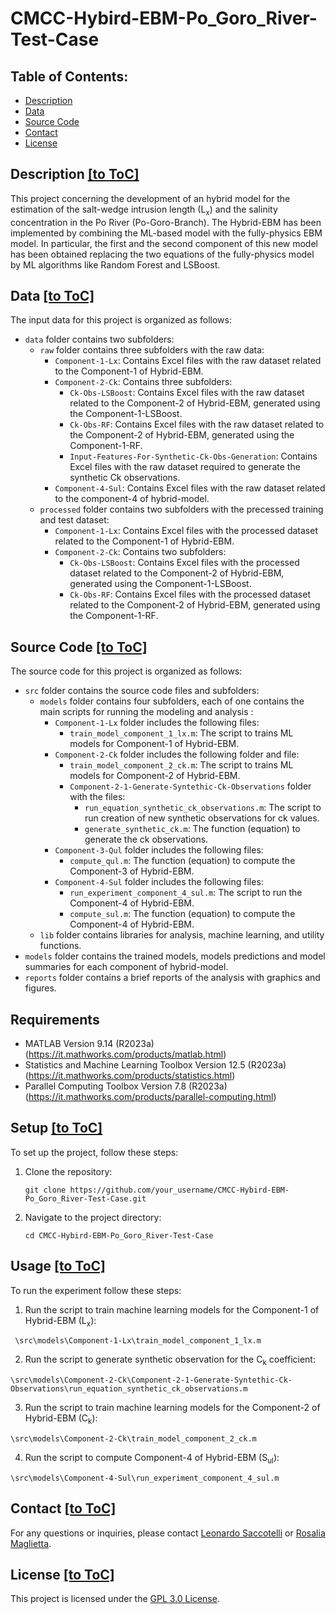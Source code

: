 ﻿# CMCC-Hybird-EBM-Po_Goro_River-Test-Case
 
## Table of Contents:
- [Description](#description)
- [Data](#data)
- [Source Code](#source-code)
- [Contact](#contact)
- [License](#license)

## Description [[to ToC]](#description)

This project concerning the development of an hybrid model for the estimation of the salt-wedge intrusion length (L<sub>x</sub>) and the salinity concentration in the Po River (Po-Goro-Branch). 
The Hybrid-EBM has been implemented by combining the ML-based model with the fully-physics EBM model. In particular, the first and the second component of this new model has been obtained replacing the two equations of the fully-physics model by ML algorithms like Random Forest and LSBoost.

## Data [[to ToC]](#data)
The input data for this project is organized as follows:

- `data` folder contains two subfolders:
  - `raw` folder contains three subfolders with the raw data:
	- `Component-1-Lx`: Contains Excel files with the raw dataset related to the Component-1 of Hybrid-EBM.
	- `Component-2-Ck`: Contains three subfolders:
		- `Ck-Obs-LSBoost`: Contains Excel files with the raw dataset related to the Component-2 of Hybrid-EBM, generated using the Component-1-LSBoost.
		- `Ck-Obs-RF`: Contains Excel files with the raw dataset related to the Component-2 of Hybrid-EBM, generated using the Component-1-RF.
		- `Input-Features-For-Synthetic-Ck-Obs-Generation`: Contains Excel files with the raw dataset required to generate the synthetic Ck observations.
	- `Component-4-Sul`: Contains Excel files with the raw dataset related to the component-4 of hybrid-model.
  - `processed` folder contains two subfolders with the precessed training and test dataset:
	- `Component-1-Lx`: Contains Excel files with the processed dataset related to the Component-1 of Hybrid-EBM.
	- `Component-2-Ck`: Contains two subfolders:
		- `Ck-Obs-LSBoost`: Contains Excel files with the processed dataset related to the Component-2 of Hybrid-EBM, generated using the Component-1-LSBoost.
		- `Ck-Obs-RF`: Contains Excel files with the processed dataset related to the Component-2 of Hybrid-EBM, generated using the Component-1-RF.
  

## Source Code [[to ToC]](#table-of-contents)

The source code for this project is organized as follows:

- `src` folder contains the source code files and subfolders:
  - `models` folder contains four subfolders, each of one contains the main scripts for running the modeling and analysis :
	 - `Component-1-Lx` folder includes the following files:
		- `train_model_component_1_lx.m`: The script to trains ML models for Component-1 of Hybrid-EBM.
	 - `Component-2-Ck` folder includes the following folder and file:
		- `train_model_component_2_ck.m`: The script to trains ML models for Component-2 of Hybrid-EBM.
		- `Component-2-1-Generate-Syntethic-Ck-Observations` folder with the files:
			- `run_equation_synthetic_ck_observations.m`: The script to run creation of new synthetic observations for ck values.
			- `generate_synthetic_ck.m`: The function (equation) to generate the ck observations.
	 - `Component-3-Qul` folder includes the following files:
		- `compute_qul.m`: The function (equation) to compute the Component-3 of Hybrid-EBM.
	 - `Component-4-Sul` folder includes the following files:
		- `run_experiment_component_4_sul.m`: The script to run the Component-4 of Hybrid-EBM.
		- `compute_sul.m`: The function (equation) to compute the Component-4 of Hybrid-EBM.
  - `lib` folder contains libraries for analysis, machine learning, and utility functions.
- `models` folder contains the trained models, models predictions and model summaries for each component of hybrid-model.
- `reports` folder contains a brief reports of the analysis with graphics and figures.

## Requirements
- MATLAB Version 9.14 (R2023a) (https://it.mathworks.com/products/matlab.html)
- Statistics and Machine Learning Toolbox Version 12.5 (R2023a) (https://it.mathworks.com/products/statistics.html)
- Parallel Computing Toolbox Version 7.8 (R2023a) (https://it.mathworks.com/products/parallel-computing.html)

## Setup [[to ToC]](#table-of-contents)
To set up the project, follow these steps:

1. Clone the repository: 
    ```
    git clone https://github.com/your_username/CMCC-Hybird-EBM-Po_Goro_River-Test-Case.git
    ```
2. Navigate to the project directory:
    ```
    cd CMCC-Hybird-EBM-Po_Goro_River-Test-Case
    ```

## Usage [[to ToC]](#table-of-contents)
To run the experiment follow these steps:

1. Run the script to train machine learning models for the Component-1 of Hybrid-EBM (L<sub>x</sub>):
````
 \src\models\Component-1-Lx\train_model_component_1_lx.m
````
2. Run the script to generate synthetic observation for the C<sub>k</sub> coefficient:
````
\src\models\Component-2-Ck\Component-2-1-Generate-Syntethic-Ck-Observations\run_equation_synthetic_ck_observations.m
````

3. Run the script to train machine learning models for the Component-2 of Hybrid-EBM (C<sub>k</sub>):
````
\src\models\Component-2-Ck\train_model_component_2_ck.m
````

4. Run the script to compute Component-4 of Hybrid-EBM (S<sub>ul</sub>):
````
\src\models\Component-4-Sul\run_experiment_component_4_sul.m
````


## Contact [[to ToC]](#table-of-contents)

For any questions or inquiries, please contact [Leonardo Saccotelli](mailto:leonardo.saccotelli@cmcc.it) or [Rosalia Maglietta](mailto:rosalia.maglietta@cnr.it).

## License [[to ToC]](#table-of-contents)

This project is licensed under the [GPL 3.0 License](LICENSE).
